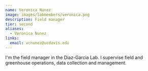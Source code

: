 ```yaml
---
name: Veronica Nunez
image: images/labmembers/veronica.png
description: Field manager
tier: second
aliases:
  - Veronica Nunez
links:
  email: vcnunez@ucdavis.edu
---
```


I'm the field manager in the Diaz-Garcia Lab. I supervise field and greenhouse operations, data collection and management.
